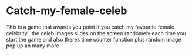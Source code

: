 # Catch-my-female-celeb
This is a game that awards you point if you catch my favourite female celebrity.. the celeb images slides on the screen randomely each time you start the game and also theres time counter function plus random image pop up an many more
